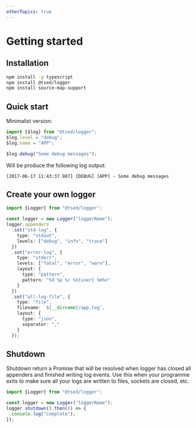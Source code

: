 ```yaml
---
otherTopics: true
---
```


# Getting started

## Installation

```bash
npm install -g typescript
npm install @tsed/logger
npm install source-map-support
```

## Quick start

Minimalist version:

```typescript
import {$log} from "@tsed/logger";
$log.level = "debug";
$log.name = "APP";

$log.debug("Some debug messages");
```

Will be produce the following log output:

```
[2017-06-17 11:43:37.987] [DEBUG] [APP] - Some debug messages
```

## Create your own logger

```typescript
import {Logger} from "@tsed/logger";

const logger = new Logger("loggerName");
logger.appenders
  .set("std-log", {
    type: "stdout",
    levels: ["debug", "info", "trace"]
  })
  .set("error-log", {
    type: "stderr",
    levels: ["fatal", "error", "warn"],
    layout: {
      type: "pattern",
      pattern: "%d %p %c %X{user} %m%n"
    }
  })
  .set("all-log-file", {
    type: "file",
    filename: `${__dirname}/app.log`,
    layout: {
      type: "json",
      separator: ","
    }
  });
```

## Shutdown

Shutdown return a Promise that will be resolved when logger has closed all appenders and finished writing log events.
Use this when your programme exits to make sure all your logs are written to files, sockets are closed, etc.

```typescript
import {Logger} from "@tsed/logger";

const logger = new Logger("loggerName");
logger.shutdown().then(() => {
  console.log("Complete");
});
```
